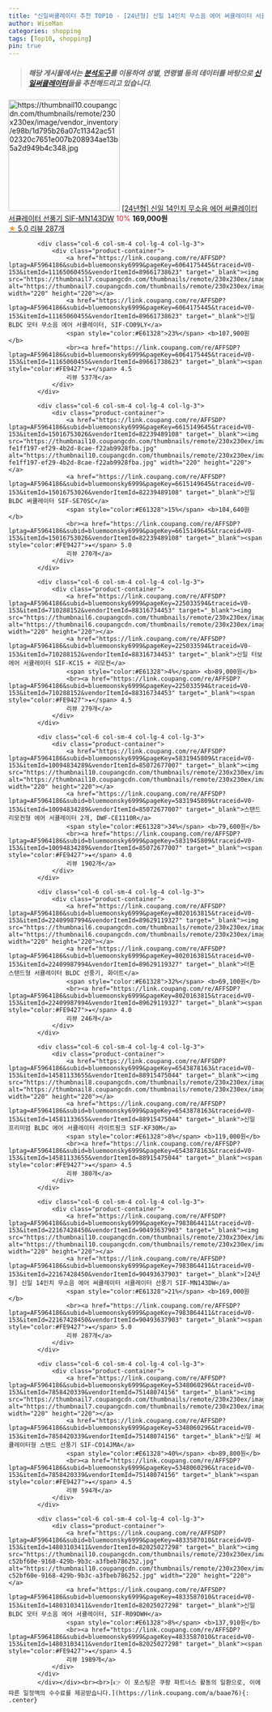 ```yaml
---
title: "신일써큘레이터 추천 TOP10 - [24년형] 신일 14인치 무소음 에어 써큘레이터 서큘레이터 선풍기 SIF-MN143DW"
author: WiseMan
categories: shopping
tags: [Top10, shopping]
pin: true
---
```


> ##### 해당 게시물에서는 [**분석도구**](https://itemscout.io/)를 이용하여 **성별**, **연령별** 등의 데이터를 바탕으로 [**신일써큘레이터**](https://link.coupang.com/a/baae76)들을 추천해드리고 있습니다.
<div class="container"><div class="row">
            <div class="col-6 col-sm-4 col-lg-4 col-lg-3">
                <div class="product-container">
                    <a href="https://link.coupang.com/re/AFFSDP?lptag=AF5964186&subid=bluemoonsky6999&pageKey=7983864411&traceid=V0-153&itemId=22167428450&vendorItemId=90493637903" target="_blank"><img src="https://thumbnail10.coupangcdn.com/thumbnails/remote/230x230ex/image/vendor_inventory/e98b/1d795b26a07c11342ac5102320c7651e007b208934ae13b5a2d949b4c348.jpg" alt="https://thumbnail10.coupangcdn.com/thumbnails/remote/230x230ex/image/vendor_inventory/e98b/1d795b26a07c11342ac5102320c7651e007b208934ae13b5a2d949b4c348.jpg" width="220" height="220"></a>
                    <a href="https://link.coupang.com/re/AFFSDP?lptag=AF5964186&subid=bluemoonsky6999&pageKey=7983864411&traceid=V0-153&itemId=22167428450&vendorItemId=90493637903" target="_blank">[24년형] 신일 14인치 무소음 에어 써큘레이터 서큘레이터 선풍기 SIF-MN143DW</a>
                    <span style="color:#E61328">10%</span> <b>169,000원</b>
                    <br><a href="https://link.coupang.com/re/AFFSDP?lptag=AF5964186&subid=bluemoonsky6999&pageKey=7983864411&traceid=V0-153&itemId=22167428450&vendorItemId=90493637903" target="_blank"><span style="color:#FE9427">★</span> 5.0
                    리뷰 287개</a>
                </div>
            </div>
            
            <div class="col-6 col-sm-4 col-lg-4 col-lg-3">
                <div class="product-container">
                    <a href="https://link.coupang.com/re/AFFSDP?lptag=AF5964186&subid=bluemoonsky6999&pageKey=6064175445&traceid=V0-153&itemId=11165060455&vendorItemId=89661738623" target="_blank"><img src="https://thumbnail7.coupangcdn.com/thumbnails/remote/230x230ex/image/vendor_inventory/01b7/7c3dbbd35ece0daa2bd04758886e4cc09663b20a910a872b064fc0cad2d4.jpg" alt="https://thumbnail7.coupangcdn.com/thumbnails/remote/230x230ex/image/vendor_inventory/01b7/7c3dbbd35ece0daa2bd04758886e4cc09663b20a910a872b064fc0cad2d4.jpg" width="220" height="220"></a>
                    <a href="https://link.coupang.com/re/AFFSDP?lptag=AF5964186&subid=bluemoonsky6999&pageKey=6064175445&traceid=V0-153&itemId=11165060455&vendorItemId=89661738623" target="_blank">신일 BLDC 모터 무소음 에어 서큘레이터, SIF-CO09LY</a>
                    <span style="color:#E61328">23%</span> <b>107,900원</b>
                    <br><a href="https://link.coupang.com/re/AFFSDP?lptag=AF5964186&subid=bluemoonsky6999&pageKey=6064175445&traceid=V0-153&itemId=11165060455&vendorItemId=89661738623" target="_blank"><span style="color:#FE9427">★</span> 4.5
                    리뷰 537개</a>
                </div>
            </div>
            
            <div class="col-6 col-sm-4 col-lg-4 col-lg-3">
                <div class="product-container">
                    <a href="https://link.coupang.com/re/AFFSDP?lptag=AF5964186&subid=bluemoonsky6999&pageKey=6615149645&traceid=V0-153&itemId=15016753026&vendorItemId=82239489108" target="_blank"><img src="https://thumbnail10.coupangcdn.com/thumbnails/remote/230x230ex/image/retail/images/3862750131515521-fe1ff197-ef29-4b2d-8cae-f22ab9928fba.jpg" alt="https://thumbnail10.coupangcdn.com/thumbnails/remote/230x230ex/image/retail/images/3862750131515521-fe1ff197-ef29-4b2d-8cae-f22ab9928fba.jpg" width="220" height="220"></a>
                    <a href="https://link.coupang.com/re/AFFSDP?lptag=AF5964186&subid=bluemoonsky6999&pageKey=6615149645&traceid=V0-153&itemId=15016753026&vendorItemId=82239489108" target="_blank">신일 BLDC 써큘레이터 SIF-SE70SC</a>
                    <span style="color:#E61328">15%</span> <b>104,640원</b>
                    <br><a href="https://link.coupang.com/re/AFFSDP?lptag=AF5964186&subid=bluemoonsky6999&pageKey=6615149645&traceid=V0-153&itemId=15016753026&vendorItemId=82239489108" target="_blank"><span style="color:#FE9427">★</span> 5.0
                    리뷰 270개</a>
                </div>
            </div>
            
            <div class="col-6 col-sm-4 col-lg-4 col-lg-3">
                <div class="product-container">
                    <a href="https://link.coupang.com/re/AFFSDP?lptag=AF5964186&subid=bluemoonsky6999&pageKey=225033594&traceid=V0-153&itemId=710288152&vendorItemId=88316734453" target="_blank"><img src="https://thumbnail6.coupangcdn.com/thumbnails/remote/230x230ex/image/vendor_inventory/481f/5f95b1646bbae531a8df179b5f18fe9beda58413e5dfc5e827c592f920aa.jpg" alt="https://thumbnail6.coupangcdn.com/thumbnails/remote/230x230ex/image/vendor_inventory/481f/5f95b1646bbae531a8df179b5f18fe9beda58413e5dfc5e827c592f920aa.jpg" width="220" height="220"></a>
                    <a href="https://link.coupang.com/re/AFFSDP?lptag=AF5964186&subid=bluemoonsky6999&pageKey=225033594&traceid=V0-153&itemId=710288152&vendorItemId=88316734453" target="_blank">신일 터보 에어 서큘레이터 SIF-KC15 + 리모컨</a>
                    <span style="color:#E61328">4%</span> <b>89,000원</b>
                    <br><a href="https://link.coupang.com/re/AFFSDP?lptag=AF5964186&subid=bluemoonsky6999&pageKey=225033594&traceid=V0-153&itemId=710288152&vendorItemId=88316734453" target="_blank"><span style="color:#FE9427">★</span> 4.5
                    리뷰 279개</a>
                </div>
            </div>
            
            <div class="col-6 col-sm-4 col-lg-4 col-lg-3">
                <div class="product-container">
                    <a href="https://link.coupang.com/re/AFFSDP?lptag=AF5964186&subid=bluemoonsky6999&pageKey=5831945809&traceid=V0-153&itemId=10094834289&vendorItemId=85072677007" target="_blank"><img src="https://thumbnail10.coupangcdn.com/thumbnails/remote/230x230ex/image/vendor_inventory/f53f/3a9d203c794d1b8eb85062fb913d67d8d83ceed74a95e6a1960e7ee36fce.png" alt="https://thumbnail10.coupangcdn.com/thumbnails/remote/230x230ex/image/vendor_inventory/f53f/3a9d203c794d1b8eb85062fb913d67d8d83ceed74a95e6a1960e7ee36fce.png" width="220" height="220"></a>
                    <a href="https://link.coupang.com/re/AFFSDP?lptag=AF5964186&subid=bluemoonsky6999&pageKey=5831945809&traceid=V0-153&itemId=10094834289&vendorItemId=85072677007" target="_blank">스탠드 리모컨형 에어 서큘레이터 2개, DWF-CE1110R</a>
                    <span style="color:#E61328">34%</span> <b>79,600원</b>
                    <br><a href="https://link.coupang.com/re/AFFSDP?lptag=AF5964186&subid=bluemoonsky6999&pageKey=5831945809&traceid=V0-153&itemId=10094834289&vendorItemId=85072677007" target="_blank"><span style="color:#FE9427">★</span> 4.0
                    리뷰 1902개</a>
                </div>
            </div>
            
            <div class="col-6 col-sm-4 col-lg-4 col-lg-3">
                <div class="product-container">
                    <a href="https://link.coupang.com/re/AFFSDP?lptag=AF5964186&subid=bluemoonsky6999&pageKey=8020163815&traceid=V0-153&itemId=22409987994&vendorItemId=89629119327" target="_blank"><img src="https://thumbnail6.coupangcdn.com/thumbnails/remote/230x230ex/image/vendor_inventory/3933/a48254bb0df6e037b1823e4ea24bb8060ba1193f4fd7b3ed71b8aa8d91c3.png" alt="https://thumbnail6.coupangcdn.com/thumbnails/remote/230x230ex/image/vendor_inventory/3933/a48254bb0df6e037b1823e4ea24bb8060ba1193f4fd7b3ed71b8aa8d91c3.png" width="220" height="220"></a>
                    <a href="https://link.coupang.com/re/AFFSDP?lptag=AF5964186&subid=bluemoonsky6999&pageKey=8020163815&traceid=V0-153&itemId=22409987994&vendorItemId=89629119327" target="_blank">터톤 스탠드형 서큘레이터 BLDC 선풍기, 화이트</a>
                    <span style="color:#E61328">32%</span> <b>69,100원</b>
                    <br><a href="https://link.coupang.com/re/AFFSDP?lptag=AF5964186&subid=bluemoonsky6999&pageKey=8020163815&traceid=V0-153&itemId=22409987994&vendorItemId=89629119327" target="_blank"><span style="color:#FE9427">★</span> 4.0
                    리뷰 246개</a>
                </div>
            </div>
            
            <div class="col-6 col-sm-4 col-lg-4 col-lg-3">
                <div class="product-container">
                    <a href="https://link.coupang.com/re/AFFSDP?lptag=AF5964186&subid=bluemoonsky6999&pageKey=6543878163&traceid=V0-153&itemId=14581133655&vendorItemId=88915475044" target="_blank"><img src="https://thumbnail8.coupangcdn.com/thumbnails/remote/230x230ex/image/vendor_inventory/57db/684be825fe66da2a20513bd25dcb3b7fdff6b9a1ff18bd73ba73601e111b.jpg" alt="https://thumbnail8.coupangcdn.com/thumbnails/remote/230x230ex/image/vendor_inventory/57db/684be825fe66da2a20513bd25dcb3b7fdff6b9a1ff18bd73ba73601e111b.jpg" width="220" height="220"></a>
                    <a href="https://link.coupang.com/re/AFFSDP?lptag=AF5964186&subid=bluemoonsky6999&pageKey=6543878163&traceid=V0-153&itemId=14581133655&vendorItemId=88915475044" target="_blank">신일 프리미엄 BLDC 에어 서큘레이터 라이트핑크 SIF-KF30M</a>
                    <span style="color:#E61328">8%</span> <b>119,000원</b>
                    <br><a href="https://link.coupang.com/re/AFFSDP?lptag=AF5964186&subid=bluemoonsky6999&pageKey=6543878163&traceid=V0-153&itemId=14581133655&vendorItemId=88915475044" target="_blank"><span style="color:#FE9427">★</span> 4.5
                    리뷰 380개</a>
                </div>
            </div>
            
            <div class="col-6 col-sm-4 col-lg-4 col-lg-3">
                <div class="product-container">
                    <a href="https://link.coupang.com/re/AFFSDP?lptag=AF5964186&subid=bluemoonsky6999&pageKey=7983864411&traceid=V0-153&itemId=22167428450&vendorItemId=90493637903" target="_blank"><img src="https://thumbnail10.coupangcdn.com/thumbnails/remote/230x230ex/image/vendor_inventory/e98b/1d795b26a07c11342ac5102320c7651e007b208934ae13b5a2d949b4c348.jpg" alt="https://thumbnail10.coupangcdn.com/thumbnails/remote/230x230ex/image/vendor_inventory/e98b/1d795b26a07c11342ac5102320c7651e007b208934ae13b5a2d949b4c348.jpg" width="220" height="220"></a>
                    <a href="https://link.coupang.com/re/AFFSDP?lptag=AF5964186&subid=bluemoonsky6999&pageKey=7983864411&traceid=V0-153&itemId=22167428450&vendorItemId=90493637903" target="_blank">[24년형] 신일 14인치 무소음 에어 써큘레이터 서큘레이터 선풍기 SIF-MN143DW</a>
                    <span style="color:#E61328">21%</span> <b>169,000원</b>
                    <br><a href="https://link.coupang.com/re/AFFSDP?lptag=AF5964186&subid=bluemoonsky6999&pageKey=7983864411&traceid=V0-153&itemId=22167428450&vendorItemId=90493637903" target="_blank"><span style="color:#FE9427">★</span> 5.0
                    리뷰 287개</a>
                </div>
            </div>
            
            <div class="col-6 col-sm-4 col-lg-4 col-lg-3">
                <div class="product-container">
                    <a href="https://link.coupang.com/re/AFFSDP?lptag=AF5964186&subid=bluemoonsky6999&pageKey=5348060296&traceid=V0-153&itemId=7858420339&vendorItemId=75148074156" target="_blank"><img src="https://thumbnail7.coupangcdn.com/thumbnails/remote/230x230ex/image/rs_quotation_api/lvzuvvwo/d646c46c95234661b21c7266d2e9fa78.jpg" alt="https://thumbnail7.coupangcdn.com/thumbnails/remote/230x230ex/image/rs_quotation_api/lvzuvvwo/d646c46c95234661b21c7266d2e9fa78.jpg" width="220" height="220"></a>
                    <a href="https://link.coupang.com/re/AFFSDP?lptag=AF5964186&subid=bluemoonsky6999&pageKey=5348060296&traceid=V0-153&itemId=7858420339&vendorItemId=75148074156" target="_blank">신일 써큘레이터형 스탠드 선풍기 SIF-CO14JMA</a>
                    <span style="color:#E61328">40%</span> <b>89,800원</b>
                    <br><a href="https://link.coupang.com/re/AFFSDP?lptag=AF5964186&subid=bluemoonsky6999&pageKey=5348060296&traceid=V0-153&itemId=7858420339&vendorItemId=75148074156" target="_blank"><span style="color:#FE9427">★</span> 4.5
                    리뷰 594개</a>
                </div>
            </div>
            
            <div class="col-6 col-sm-4 col-lg-4 col-lg-3">
                <div class="product-container">
                    <a href="https://link.coupang.com/re/AFFSDP?lptag=AF5964186&subid=bluemoonsky6999&pageKey=4833587010&traceid=V0-153&itemId=14803103411&vendorItemId=82025027298" target="_blank"><img src="https://thumbnail10.coupangcdn.com/thumbnails/remote/230x230ex/image/retail/images/1239997452481866-c52bf60e-9168-429b-9b3c-a3fbeb786252.jpg" alt="https://thumbnail10.coupangcdn.com/thumbnails/remote/230x230ex/image/retail/images/1239997452481866-c52bf60e-9168-429b-9b3c-a3fbeb786252.jpg" width="220" height="220"></a>
                    <a href="https://link.coupang.com/re/AFFSDP?lptag=AF5964186&subid=bluemoonsky6999&pageKey=4833587010&traceid=V0-153&itemId=14803103411&vendorItemId=82025027298" target="_blank">신일 BLDC 모터 무소음 에어 서큘레이터, SIF-R09DWH</a>
                    <span style="color:#E61328">8%</span> <b>137,910원</b>
                    <br><a href="https://link.coupang.com/re/AFFSDP?lptag=AF5964186&subid=bluemoonsky6999&pageKey=4833587010&traceid=V0-153&itemId=14803103411&vendorItemId=82025027298" target="_blank"><span style="color:#FE9427">★</span> 4.5
                    리뷰 1989개</a>
                </div>
            </div>
            </div></div><br><br>[👉 이 포스팅은 쿠팡 파트너스 활동의 일환으로, 이에 따른 일정액의 수수료를 제공받습니다.](https://link.coupang.com/a/baae76){: .center}